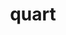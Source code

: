 ---
git: https://github.com/pgjones/quart
guide: https://github.com/koddr/quart-logo
logohandle: gitlab_pjones_quart
sort: quart
title: quart
website: https://gitlab.com/pgjones/quart
---